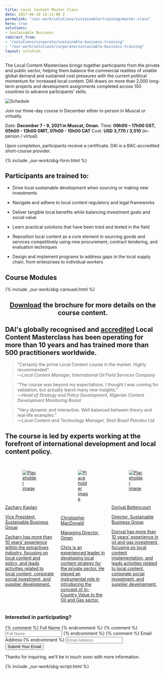 ```yaml
---
title: Local Content Master Class
date: 2017-06-19 15:11:00 Z
permalink: "/our-work/solutions/sustainable/training/master-class"
hero: true
solutions:
- Sustainable Business
redirect_from:
- "/solutions/corporate/sustainable-business-training"
- "/our-work/solutions/corporate/sustainable-business-training"
layout: solution
---
```


The Local Content Masterclass brings together participants from the private
and public sector, helping them balance the commercial realities of volatile global
demand and sustained cost pressures with the current political momentum for increased
local content. DAI draws on more than 2,000 long-term projects and development assignments
completed across 150 countries to advance participants’ skills.

![Schedule](/uploads/New%20web%20banner-d491ce.png)

Join our three-day course in December either in-person in Muscat or virtually.

Date: **December 7 - 9, 2021 in Muscat, Oman.**
Time: **09h00 – 17h00 GST, 05h00 - 13h00 GMT, 07h00 - 15h00 CAT**
Cost: **USD 3,770 / 3,510** (in-person / virtual)

Upon completion, participants receive a certificate. DAI is a BAC-accredited short-course provider.

{% include _our-work/sbg-form.html %}

## Participants are trained to:

* Drive local sustainable development when sourcing or making new investments

* Navigate and adhere to local content regulatory and legal frameworks

* Deliver tangible local benefits while balancing investment goals and social value

* Learn practical solutions that have been tried and tested in the field

* Reposition local content as a core element in sourcing goods and services competitively using new procurement,
  contract tendering, and evaluation techniques

* Design and implement programs to address gaps in the local supply chain, from enterprises to individual workers

## Course Modules

{% include _our-work/sbg-carousel.html %}

<aside><h2 style="margin-bottom: 0rem; text-align: center;"><a href="https://www.dai.com//uploads/DAI_E-Training%20Catalogue2021-4af714.pdf">Download</a> the brochure for more details on the course content.</h2></aside>

## DAI's globally recognised and [accredited](https://www.the-bac.org/) Local Content Masterclass has been operating for more than 10 years and has trained more than 500 practitioners worldwide.

<blockquote>
<p>"Certainly the prime Local Content course in the market. Highly recommended".<br>—<em>Local Content Manager, International Oil Field Services Company</em></p>
</blockquote>

<blockquote>
<p>“The course was beyond my expectations. I thought I was coming for validation, but actually learnt many new insights.” <br>—<em>Head of Strategy and Policy Development, Nigerian Content Development Monitoring Board</em></p>
</blockquote>

<blockquote>
<p>"Very dynamic and interactive. Well balanced between theory and real-life examples.” <br>—<em>Local Content and Technology Manager, Shell Brazil Petroleo Ltd</em></p>
</blockquote>

## The course is led by experts working at the forefront of international development and local content policy.

<div class="bulma">
<div class="container">
<div class="columns">
<div class="column">
<a class="bulma-card" href="/who-we-are/our-team/zachary-kaplan">
<div class="card is-child">
<div class="card-image" style="padding: 1rem;">
<figure class="image is-128x128">
<img class="is-rounded" src="/uploads/Zach%20Photo.jpg" alt="Placeholder image">
</figure>
</div>
<div class="card-content">
<div class="media">
<div class="media-content">
<p class="title is-4">Zachary Kaplan</p>
<p class="subtitle is-6">Vice President, Sustainable Business Group</p>
</div>
</div>
<div class="content">
<p>Zachary has more than 10 years’ experience within the extractives industry, focusing on local content and policy, and leads activities related to local content, corporate social investment, and supplier development.</p>
</div>
</div>
</div>
</a>
</div>
<div class="column">
<a class="bulma-card" href="/who-we-are/our-team/chris-macdonald">
<div class="card is-child">
<div class="card-image" style="padding: 1rem;">
<figure class="image is-128x128">
<img class="is-rounded" src="/uploads/Chris_MacDonald_Photo.jpg" alt="Placeholder image">
</figure>
</div>
<div class="card-content">
<div class="media">
<div class="media-content">
<p class="title is-4">Christopher MacDonald</p>
<p class="subtitle is-6">Managing Director, Oman</p>
</div>
</div>
<div class="content">
<p>Chris is an experienced leader in developing local content strategy for the private sector. He played an instrumental role in introducing the concept of In-Country Value to the Oil and Gas sector.​​</p>
</div>
</div>
</div>
</a>
</div>
<div class="column">
<a class="bulma-card" href="/who-we-are/our-team/dorival-bettencourt">
<div class="card is-child">
<div class="card-image" style="padding: 1rem;">
<figure class="image is-128x128">
<img class="is-rounded" src="/uploads/Dorival_Bettencourt_photo.jpg" alt="Placeholder image">
</figure>
</div>
<div class="card-content">
<div class="media">
<div class="media-content">
<p class="title is-4">Dorival Bettencourt</p>
<p class="subtitle is-6">Director, Sustainable Business Group</p>
</div>
</div>
<div class="content">
<p>Dorival has more than 10 years’ experience in oil and gas investment, focusing on local content implementation, and leads activities related to local content, corporate social investment, and supplier development.</p>
</div>
</div>
</div>
</a>
</div>
</div>
</div>
</div>
<div class="form-wrapper">
<div class="lead-generator">
<h3>Interested in participating?</h3>

<form id="theForm" accept-charset="UTF-8" action="https://formkeep.com/f/e09f37e21611" method="POST">
<div class="form-controls--wrap">
<input type="hidden" name="utf8" value="✓">
<input type="hidden" name="source" id="source" value="">
<input type="hidden" name="campaign" id="campaign" value="">
{% comment %} <label for="name">Full Name</label> {% endcomment %}
{% comment %} <input type="name" id="name" name="name" placeholder="Full Name"> {% endcomment %}
{% comment %} <label for="email-address">Email Address</label> {% endcomment %}
<input type="email" id="email-address" name="email" placeholder="Email Address">
<button type="submit">Submit Your Email</button>
</div>
</form>
<p id="theForm-success">Thanks for inquiring, we'll be in touch soon with more information.</p>

</div>
</div>
{% include _our-work/sbg-script.html %}